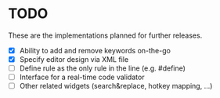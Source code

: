 # TODO
These are the implementations planned for further releases.  
- [x] Ability to add and remove keywords on-the-go
- [x] Specify editor design via XML file
- [ ] Define rule as the only rule in the line (e.g. #define)
- [ ] Interface for a real-time code validator
- [ ] Other related widgets (search&replace, hotkey mapping, ...)
